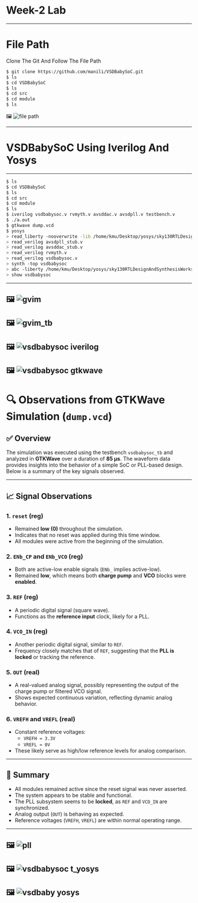# Week-2  Lab
---
# File Path
Clone The Git And Follow The File Path
```bash
$ git clone https://github.com/manili/VSDBabySoC.git
$ ls
$ cd VSDBabySoC
$ ls
$ cd src
$ cd module
$ ls
```

🖼️
![file path](https://github.com/khajamufaqqamuddin-pixel/KMU-From-RTL-to-Reality/blob/main/Week-2/Lab/file%20path.jpeg)



---



# VSDBabySoC Using Iverilog And Yosys

---


```bash
$ ls
$ cd VSDBabySoC
$ ls
$ cd src
$ cd module
$ ls
$ iverilog vsdbabysoc.v rvmyth.v avsddac.v avsdpll.v testbench.v
$ ./a.out
$ gtkwave dump.vcd
$ yosys
> read_liberty -nooverwrite -lib /home/kmu/Desktop/yosys/sky130RTLDesignAndSynthesisWorkshop/verilog_files/open_pdks/sources/sky130_fd_sc_hd/timing/sky130_fd_sc_hd__tt_025C_1v80.lib
> read_verilog avsdpll_stub.v
> read_verilog avsddac_stub.v
> read_verilog rvmyth.v
> read_verilog vsdbabysoc.v
> synth -top vsdbabysoc
> abc -liberty /home/kmu/Desktop/yosys/sky130RTLDesignAndSynthesisWorkshop/verilog_files/open_pdks/sources/sky130_fd_sc_hd/timing/sky130_fd_sc_hd__tt_025C_1v80.lib
> show vsdbabysoc
```

---
🖼️
![gvim](https://github.com/khajamufaqqamuddin-pixel/KMU-From-RTL-to-Reality/blob/main/Week-2/Lab/gvim.jpeg)
---



🖼️
![gvim_tb](https://github.com/khajamufaqqamuddin-pixel/KMU-From-RTL-to-Reality/blob/main/Week-2/Lab/gvim_tb.jpeg)
---

🖼️
![vsdbabysoc iverilog](https://github.com/khajamufaqqamuddin-pixel/KMU-From-RTL-to-Reality/blob/main/Week-2/Lab/vsdbabysoc%20iverilog.jpeg)
---

🖼️
![vsdbabysoc gtkwave](https://github.com/khajamufaqqamuddin-pixel/KMU-From-RTL-to-Reality/blob/main/Week-2/Lab/vsdbabysoc%20gtkwave.jpeg)
---





# 🔍 Observations from GTKWave Simulation (`dump.vcd`)

## ✅ Overview
The simulation was executed using the testbench `vsdbabysoc_tb` and analyzed in **GTKWave** over a duration of **85 µs**. The waveform data provides insights into the behavior of a simple SoC or PLL-based design. Below is a summary of the key signals observed.

---

## 📈 Signal Observations

### 1. `reset` (reg)
- Remained **low (0)** throughout the simulation.
- Indicates that no reset was applied during this time window.
- All modules were active from the beginning of the simulation.

### 2. `ENb_CP` and `ENb_VCO` (reg)
- Both are active-low enable signals (`ENb_` implies active-low).
- Remained **low**, which means both **charge pump** and **VCO** blocks were **enabled**.

### 3. `REF` (reg)
- A periodic digital signal (square wave).
- Functions as the **reference input** clock, likely for a PLL.

### 4. `VCO_IN` (reg)
- Another periodic digital signal, similar to `REF`.
- Frequency closely matches that of `REF`, suggesting that the **PLL is locked** or tracking the reference.

### 5. `OUT` (real)
- A real-valued analog signal, possibly representing the output of the charge pump or filtered VCO signal.
- Shows expected continuous variation, reflecting dynamic analog behavior.

### 6. `VREFH` and `VREFL` (real)
- Constant reference voltages:
  - `VREFH ≈ 3.3V`
  - `VREFL ≈ 0V`
- These likely serve as high/low reference levels for analog comparison.

---

## 📌 Summary

- All modules remained active since the reset signal was never asserted.
- The system appears to be stable and functional.
- The PLL subsystem seems to be **locked**, as `REF` and `VCO_IN` are synchronized.
- Analog output (`OUT`) is behaving as expected.
- Reference voltages (`VREFH`, `VREFL`) are within normal operating range.

---



🖼️
![pll](https://github.com/khajamufaqqamuddin-pixel/KMU-From-RTL-to-Reality/blob/main/Week-2/Lab/pll.jpeg)
---




🖼️
![vsdbabysoc t_yosys](https://github.com/khajamufaqqamuddin-pixel/KMU-From-RTL-to-Reality/blob/main/Week-2/Lab/vsdbabysoc%20t_yosys.jpeg)
---

🖼️
![vsdbaby yosys](https://github.com/khajamufaqqamuddin-pixel/KMU-From-RTL-to-Reality/blob/main/Week-2/Lab/vsdbabysoc%20yosys.jpeg)
---

